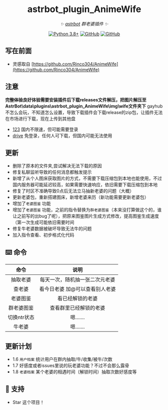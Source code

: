 </div>

<div align="center">

# astrbot_plugin_AnimeWife

_✨ [astrbot](https://github.com/AstrBotDevs/AstrBot) 群老婆插件 ✨_

[![Python 3.8+](https://img.shields.io/badge/Python-3.8%2B-blue.svg)](https://www.python.org/)
[![GitHub](https://img.shields.io/badge/作者-Futureppo-blue)](https://github.com/Futureppo)
[![GitHub](https://img.shields.io/badge/作者-Zhalslar-blue)](https://github.com/Zhalslar)

</div>

## 写在前面 ##
- 灵感取自 [https://github.com/Rinco304/AnimeWife](https://github.com/Rinco304/AnimeWife)

## 注意 ##
**~~完整体验~~良好体验需要安装插件后下载releases文件解压，把图片解压至AstrBot\data\plugins\astrbot_plugin_AnimeWife\img\wife文件夹下**
gayhub不怎么会玩，不知道怎么设置，导致下载插件会下载release的zip包，让插件无法在市场进行下载，现在上传到其他盘
-  [123](https://www.123912.com/s/WYodjv-obfCd) 国内不限速，但可能需要登录
-  [drive](https://drive.google.com/file/d/1aI9-8OP85MPM-k8RyIbMXK8Miaoy8DIo/view?usp=sharing)  免登录，任何人可下载，但国内可能无法使用

## 更新 ##
- 删除了原本的文件夹,尝试解决无法下载的原因
- 修复私聊监听导致的任何消息都触发提示
- 新增了从个人图床获取图片的方式，不需要下载压缩包到本地也能使用，不过国内服务器可能延迟较高，如果需要快速响应，依旧需要下载压缩包到本地
- 修复了时区不准确导致0点后无法立马抽新老婆的问题（大概）
- 更新老婆包，重新搭建图床，新增老婆来历（新功能需要更新老婆包）
- 增加了`老婆图鉴` 功能
- 增加了`老婆图鉴` 功能，之前的指令替换为`群老婆图鉴`（本来没打算做这个的，谁让之前写的出bug了呢），把原来图鉴图片生成方式修改，提高图鉴生成速度（第一次生成可能依旧需要时间
- 修复牛老婆数据被破坏导致无法牛的问题
- 加入指令查看、初步格式化代码
## ⌨️ 命令

|     命令      |      说明        |
|:-------------:|:------------------------------------:|
|   抽取老婆        | 每天一次，随机抽一张二次元老婆  |
|   查老婆          | 看今日老婆 加@可以查看别人老婆  |
|   老婆图鉴        | 看已经解锁的老婆    |
|   群老婆图鉴      | 查看群里已经解锁的老婆 |
|   切换ntr状态     | 嗯....... |
|   牛老婆          | 嗯....... |

## 更新计划 ##
- 1.6 `用户档案` 统计用户在群内抽取/牛/收集/被牛/次数
- 1.7 好感度或者issues里说的玩老婆功能？不过不会那么露骨
- 1.8 `老婆档案` 某个老婆的相遇时间（解锁时间）抽取次数好感度等

## 🌟 支持

- Star 这个项目！






